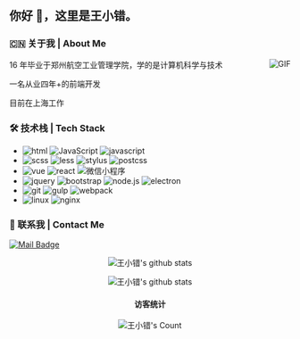 ## 你好 👋，这里是王小错。

### 🇨🇳 ‍关于我 | About Me

<img align="right" alt="GIF" src="https://media.giphy.com/media/836HiJc7pgzy8iNXCn/giphy.gif" />

16 年毕业于郑州航空工业管理学院，学的是计算机科学与技术

一名从业四年+的前端开发

目前在上海工作

### 🛠 技术栈 | Tech Stack

- ![html](https://img.shields.io/badge/-html-333333?style=flat&logo=html5) ![JavaScript](https://img.shields.io/badge/-css-333333?style=flat&logo=css3) ![javascript](https://img.shields.io/badge/-javascript-333333?style=flat&logo=javascript)
- ![scss](https://img.shields.io/badge/-scss-333333?style=flat&logo=sass) ![less](https://img.shields.io/badge/-less-333333?style=flat&logo=less) ![stylus](https://img.shields.io/badge/-stylus-333333?style=flat&logo=stylus) ![postcss](https://img.shields.io/badge/-postcss-333333?style=flat&logo=postcss)
- ![vue](https://img.shields.io/badge/-vue-333333?style=flat&logo=vue.js) ![react](https://img.shields.io/badge/-react-333333?style=flat&logo=react) ![微信小程序](https://img.shields.io/badge/-微信小程序-333333?style=flat&logo=wechat)
- ![jquery](https://img.shields.io/badge/-jquery-333333?style=flat&logo=jquery) ![bootstrap](https://img.shields.io/badge/-bootstrap-333333?style=flat&logo=bootstrap) ![node.js](https://img.shields.io/badge/-node.js-333333?style=flat&logo=node.js) ![electron](https://img.shields.io/badge/-electron-333333?style=flat&logo=electron)
- ![git](https://img.shields.io/badge/-git-333333?style=flat&logo=git) ![gulp](https://img.shields.io/badge/-gulp-333333?style=flat&logo=gulp) ![webpack](https://img.shields.io/badge/-webpack-333333?style=flat&logo=webpack)
- ![linux](https://img.shields.io/badge/-linux-333333?style=flat&logo=linux) ![nginx](https://img.shields.io/badge/-nginx-333333?style=flat&logo=nginx)

### 📧 联系我 | Contact Me

[![Mail Badge](https://img.shields.io/badge/Email-xiaocuo.wang@outlook.com-dd6387?style=flat&logoColor=white&link=mailto:xiaocuo.wang@outlook.com)](mailto:xiaocuo.wang@outlook.com)

<p align="center">
  <img src="https://github-readme-stats.vercel.app/api?username=wangxiaocuo&theme=dracula&show_icons=true" alt="王小错's github stats" />
</p>

<p align="center">
  <img src="https://github-readme-stats.vercel.app/api/top-langs/?username=wangxiaocuo&theme=dracula&show_icons=true" alt="王小错's github stats" />
</p>

<h4 align="center">访客统计</h4>
<p align="center">
  <img src="https://profile-counter.glitch.me/{wangxiaocuo}/count.svg" alt="王小错's Count" />
</p>
